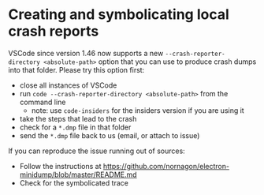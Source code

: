# **Creating and symbolicating local crash reports**

VSCode since version 1.46 now supports a new `--crash-reporter-directory <absolute-path>` option that you can use to produce crash dumps into that folder. Please try this option first:
* close all instances of VSCode
* run `code --crash-reporter-directory <absolute-path>` from the command line
  * note: use `code-insiders` for the insiders version if you are using it
* take the steps that lead to the crash
* check for a `*.dmp` file in that folder
* send the `*.dmp` file back to us (email, or attach to issue)

If you can reproduce the issue running out of sources:
* Follow the instructions at https://github.com/nornagon/electron-minidump/blob/master/README.md
* Check for the symbolicated trace